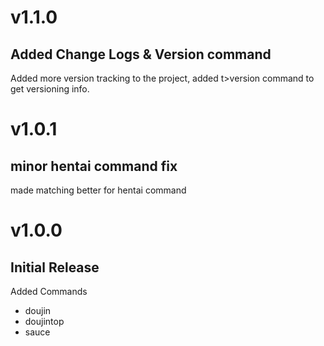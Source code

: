 # v1.1.0
## Added Change Logs & Version command

Added more version tracking to the project, added t>version command to get versioning info.

# v1.0.1
## minor hentai command fix

made matching better for hentai command

# v1.0.0
## Initial Release
Added Commands
* doujin
* doujintop
* sauce

